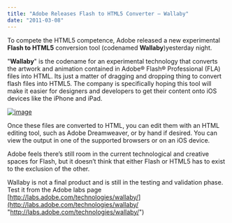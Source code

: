 ```yaml
---
title: "Adobe Releases Flash to HTML5 Converter – Wallaby"
date: "2011-03-08"
---
```


To compete the HTML5 competence, Adobe released a new experimental **Flash to HTML5** conversion tool (codenamed **Wallaby**)yesterday night.

"**Wallaby**" is the codename for an experimental technology that converts the artwork and animation contained in Adobe® Flash® Professional (FLA) files into HTML. Its just a matter of dragging and dropping thing to convert flash files into HTML5. The company is specifically hoping this tool will make it easier for designers and developers to get their content onto iOS devices like the iPhone and iPad.

[![image](http://lh3.ggpht.com/_40bmzDo_mBs/TXXj5RdAciI/AAAAAAAAB3U/GQ-NOedTGwU/image_thumb%5B3%5D.png?imgmax=800 "image")](http://lh3.ggpht.com/_40bmzDo_mBs/TXXj4jRbreI/AAAAAAAAB3Q/wyADuMBvDYo/s1600-h/image%5B7%5D.png)

Once these files are converted to HTML, you can edit them with an HTML editing tool, such as Adobe Dreamweaver, or by hand if desired. You can view the output in one of the supported browsers or on an iOS device.

Adobe feels there’s still room in the current technological and creative spaces for Flash, but it doesn’t think that either Flash or HTML5 has to exist to the exclusion of the other.

Wallaby is not a final product and is still in the testing and validation phase. Test it from the Adobe labs page [http://labs.adobe.com/technologies/wallaby/](http://labs.adobe.com/technologies/wallaby/ "http://labs.adobe.com/technologies/wallaby/")
